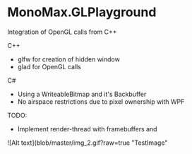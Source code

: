 # MonoMax.GLPlayground

Integration of OpenGL calls from C++

C++
- glfw for creation of hidden window
- glad for OpenGL calls

C#
- Using a WriteableBitmap and it's Backbuffer
- No airspace restrictions due to pixel ownership with WPF

TODO:
- Implement render-thread with framebuffers and 

![Alt text](blob/master/img_2.gif?raw=true "TestImage"
